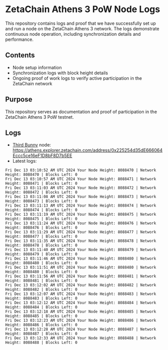 # ZetaChain Athens 3 PoW Node Logs
This repository contains logs and proof that we have successfully set up and run a node on the ZetaChain Athens 3 network. The logs demonstrate continuous node operation, including synchronization details and performance.

## Contents
- Node setup information
- Synchronization logs with block height details
- Ongoing proof of work logs to verify active participation in the ZetaChain network

## Purpose
This repository serves as documentation and proof of participation in the ZetaChain Athens 3 PoW testnet.

## Logs

- [Third Bunny](https://thirdbunny.xyz/) node: https://athens.explorer.zetachain.com/address/0x225254d35dE666064Eccc5ce16eF1D8bF8D7b5EE
- Latest logs:
```
Fri Dec 13 03:10:52 AM UTC 2024 Your Node Height: 8088470 | Network Height: 8088470 | Blocks Left: 0
Fri Dec 13 03:10:57 AM UTC 2024 Your Node Height: 8088471 | Network Height: 8088471 | Blocks Left: 0
Fri Dec 13 03:11:03 AM UTC 2024 Your Node Height: 8088472 | Network Height: 8088472 | Blocks Left: 0
Fri Dec 13 03:11:08 AM UTC 2024 Your Node Height: 8088473 | Network Height: 8088473 | Blocks Left: 0
Fri Dec 13 03:11:13 AM UTC 2024 Your Node Height: 8088474 | Network Height: 8088474 | Blocks Left: 0
Fri Dec 13 03:11:19 AM UTC 2024 Your Node Height: 8088475 | Network Height: 8088475 | Blocks Left: 0
Fri Dec 13 03:11:24 AM UTC 2024 Your Node Height: 8088476 | Network Height: 8088476 | Blocks Left: 0
Fri Dec 13 03:11:29 AM UTC 2024 Your Node Height: 8088477 | Network Height: 8088477 | Blocks Left: 0
Fri Dec 13 03:11:35 AM UTC 2024 Your Node Height: 8088478 | Network Height: 8088478 | Blocks Left: 0
Fri Dec 13 03:11:40 AM UTC 2024 Your Node Height: 8088479 | Network Height: 8088479 | Blocks Left: 0
Fri Dec 13 03:11:46 AM UTC 2024 Your Node Height: 8088480 | Network Height: 8088480 | Blocks Left: 0
Fri Dec 13 03:11:51 AM UTC 2024 Your Node Height: 8088480 | Network Height: 8088480 | Blocks Left: 0
Fri Dec 13 03:11:56 AM UTC 2024 Your Node Height: 8088481 | Network Height: 8088481 | Blocks Left: 0
Fri Dec 13 03:12:02 AM UTC 2024 Your Node Height: 8088482 | Network Height: 8088482 | Blocks Left: 0
Fri Dec 13 03:12:07 AM UTC 2024 Your Node Height: 8088483 | Network Height: 8088483 | Blocks Left: 0
Fri Dec 13 03:12:12 AM UTC 2024 Your Node Height: 8088484 | Network Height: 8088484 | Blocks Left: 0
Fri Dec 13 03:12:18 AM UTC 2024 Your Node Height: 8088485 | Network Height: 8088485 | Blocks Left: 0
Fri Dec 13 03:12:23 AM UTC 2024 Your Node Height: 8088486 | Network Height: 8088486 | Blocks Left: 0
Fri Dec 13 03:12:28 AM UTC 2024 Your Node Height: 8088487 | Network Height: 8088487 | Blocks Left: 0
Fri Dec 13 03:12:33 AM UTC 2024 Your Node Height: 8088488 | Network Height: 8088488 | Blocks Left: 0
```
